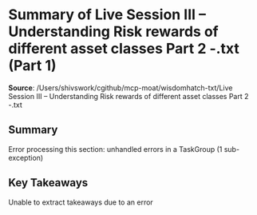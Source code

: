 # Summary of Live Session III – Understanding Risk rewards of different asset classes Part 2 -.txt (Part 1)

**Source**: /Users/shivswork/cgithub/mcp-moat/wisdomhatch-txt/Live Session III – Understanding Risk rewards of different asset classes Part 2 -.txt

## Summary
Error processing this section: unhandled errors in a TaskGroup (1 sub-exception)

## Key Takeaways
Unable to extract takeaways due to an error
